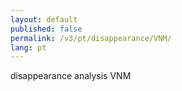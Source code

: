 ```yaml
---
layout: default
published: false
permalink: /v3/pt/disappearance/VNM/
lang: pt
---
```


disappearance analysis VNM
